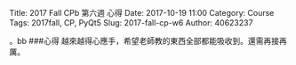 Title: 2017 Fall CPb 第六週 心得
Date: 2017-10-19 11:00
Category: Course
Tags: 2017fall, CP,  PyQt5
Slug: 2017-fall-cp-w6
Author: 40623237



<!-- PELICAN_END_SUMMARY -->
。bb
###心得
越來越得心應手，希望老師教的東西全部都能吸收到。還需再接再厲。

